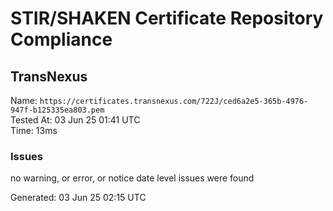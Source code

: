 # STIR/SHAKEN Certificate Repository Compliance

## TransNexus

Name: `https://certificates.transnexus.com/722J/ced6a2e5-365b-4976-947f-b125335ea803.pem`\
Tested At: 03 Jun 25 01:41 UTC\
Time: 13ms

### Issues

no warning, or error, or notice date level issues were found

Generated: 03 Jun 25 02:15 UTC